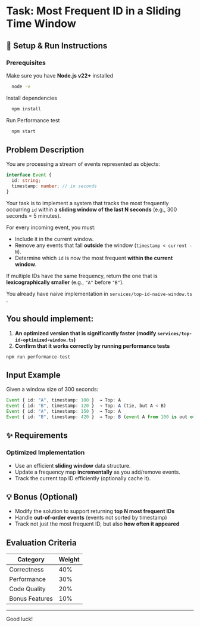 # Task: Most Frequent ID in a Sliding Time Window

## 🚀 Setup & Run Instructions

### Prerequisites

Make sure you have **Node.js v22+** installed
```bash
  node -v
```
Install dependencies
```bash
  npm install
```
Run Performance test
```bash
  npm start
```

## Problem Description

You are processing a stream of events represented as objects:

```ts
interface Event {
  id: string;
  timestamp: number; // in seconds
}
```

Your task is to implement a system that tracks the most frequently occurring `id` within a **sliding window of the last N seconds** (e.g., 300 seconds = 5 minutes).

For every incoming event, you must:
- Include it in the current window.
- Remove any events that fall **outside** the window (`timestamp < current - N`).
- Determine which `id` is now the most frequent **within the current window**.

If multiple IDs have the same frequency, return the one that is **lexicographically smaller** (e.g., `"A"` before `"B"`).

You already have naive implementation in `services/top-id-naive-window.ts` .

## You should implement:
1. **An optimized version that is significantly faster (modify `services/top-id-optimized-window.ts`)**
2. **Confirm that it works correctly by running performance tests**
```
npm run performance-test
```

## Input Example

Given a window size of 300 seconds:

```ts
Event { id: "A", timestamp: 100 }  → Top: A
Event { id: "B", timestamp: 120 }  → Top: A (tie, but A < B)
Event { id: "A", timestamp: 150 }  → Top: A
Event { id: "B", timestamp: 420 }  → Top: B (event A from 100 is out of window)
```

## ✨ Requirements

### Optimized Implementation
- Use an efficient **sliding window** data structure.
- Update a frequency map **incrementally** as you add/remove events.
- Track the current top ID efficiently (optionally cache it).

## 💡 Bonus (Optional)

- Modify the solution to support returning **top N most frequent IDs**
- Handle **out-of-order events** (events not sorted by timestamp)
- Track not just the most frequent ID, but also **how often it appeared**

## Evaluation Criteria

| Category              | Weight |
|-----------------------|--------|
| Correctness           | 40%    |
| Performance           | 30%    |
| Code Quality          | 20%    |
| Bonus Features        | 10%    |

---

Good luck!
